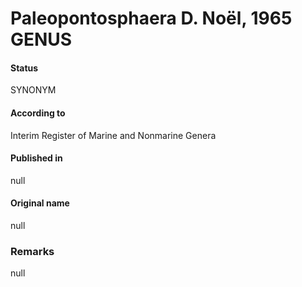 Paleopontosphaera D. Noël, 1965 GENUS
=======

#### Status
SYNONYM

#### According to
Interim Register of Marine and Nonmarine Genera

#### Published in
null

#### Original name
null

### Remarks
null